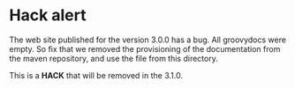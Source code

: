 # Hack alert

The web site published for the version 3.0.0 has a bug. All groovydocs were
empty. So fix that we removed the provisioning of the documentation from the
maven repository, and use the file from this directory.

This is a **HACK** that will be removed in the 3.1.0.
